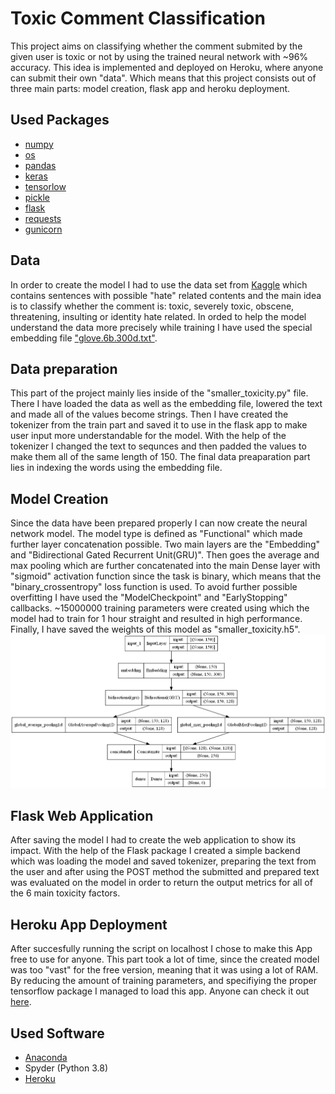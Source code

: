 # Toxic Comment Classification
This project aims on classifying whether the comment submited by the given user is toxic or not by using the trained neural network with ~96% accuracy. This idea is implemented and deployed on Heroku, where anyone can submit their own "data". Which means that this project consists out of three main parts: model creation, flask app and heroku deployment.
## Used Packages
* [numpy](https://numpy.org/install/)
* [os](https://www.geeksforgeeks.org/os-module-python-examples/)
* [pandas](https://pandas.pydata.org/pandas-docs/stable/getting_started/install.html)
* [keras](https://pypi.org/project/Keras/)
* [tensorlow](https://www.tensorflow.org/install/pip)
* [pickle](https://wiki.python.org/moin/UsingPickle)
* [flask](https://pypi.org/project/Flask/)
* [requests](https://pypi.org/project/requests/)
* [gunicorn](https://pypi.org/project/gunicorn/)
## Data
In order to create the model I had to use the data set from [Kaggle](https://www.kaggle.com/c/jigsaw-toxic-comment-classification-challenge) which contains sentences with possible "hate" related contents and the main idea is to classify whether the comment is: toxic, severely toxic, obscene, threatening, insulting or identity hate related. In orded to help the model understand the data more precisely while training I have used the special embedding file ["glove.6b.300d.txt"](https://www.kaggle.com/thanakomsn/glove6b300dtxt). 
## Data preparation
This part of the project mainly lies inside of the "smaller_toxicity.py" file. There I have loaded the data as well as the embedding file, lowered the text and made all of the values become strings. Then I have created the tokenizer from the train part and saved it to use in the flask app to make user input more understandable for the model. With the help of the tokenizer I changed the text to sequnces and then padded the values to make them all of the same length of 150. The final data preaparation part lies in indexing the words using the embedding file.
## Model Creation
Since the data have been prepared properly I can now create the neural network model. The model type is defined as "Functional" which made further layer concatenation possible. Two main layers are the "Embedding" and "Bidirectional Gated Recurrent Unit(GRU)". Then goes the average and max pooling which are further concatenated into the main Dense layer with "sigmoid" activation function since the task is binary, which means that the "binary_crossentropy" loss function is used. To avoid further possible overfitting I have used the "ModelCheckpoint" and "EarlyStopping" callbacks. ~15000000 training parameters were created using which the model had to train for 1 hour straight and resulted in high performance. Finally, I have saved the weights of this model as "smaller_toxicity.h5". 
![Structure of the proposed model](./Smaller_NN.png)
## Flask Web Application
After saving the model I had to create the web application to show its impact. With the help of the Flask package I created a simple backend which was loading the model and saved tokenizer, preparing the text from the user and after using the POST method the submitted and prepared text was evaluated on the model in order to return the output metrics for all of the 6 main toxicity factors.
## Heroku App Deployment
After succesfully running the script on localhost I chose to make this App free to use for anyone. This part took a lot of time, since the created model was too "vast" for the free version, meaning that it was using a lot of RAM. By reducing the amount of training parameters, and specifiying the proper tensorflow package I managed to load this app. Anyone can check it out [here](https://heroku-toxicity-check.herokuapp.com/).
## Used Software
* [Anaconda](https://www.anaconda.com/products/individual)
* Spyder (Python 3.8)
* [Heroku](https://dashboard.heroku.com/apps)












